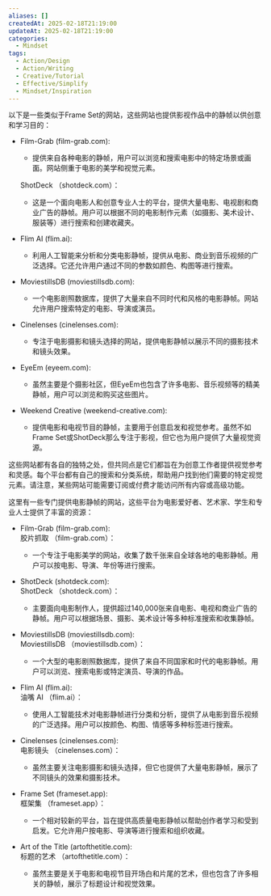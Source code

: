 ```yaml
---
aliases: []
createdAt: 2025-02-18T21:19:00
updateAt: 2025-02-18T21:19:00
categories:
  - Mindset
tags:
  - Action/Design
  - Action/Writing
  - Creative/Tutorial
  - Effective/Simplify
  - Mindset/Inspiration
---
```


以下是一些类似于Frame Set的网站，这些网站也提供影视作品中的静帧以供创意和学习目的：

- Film-Grab (film-grab.com):  
    
    - 提供来自各种电影的静帧，用户可以浏览和搜索电影中的特定场景或画面。网站侧重于电影的美学和视觉元素。

    ShotDeck （shotdeck.com）：

    - 这是一个面向电影人和创意专业人士的平台，提供大量电影、电视剧和商业广告的静帧。用户可以根据不同的电影制作元素（如摄影、美术设计、服装等）进行搜索和创建收藏夹。

- Flim AI (flim.ai):  
    
    - 利用人工智能来分析和分类电影静帧，提供从电影、商业到音乐视频的广泛选择。它还允许用户通过不同的参数如颜色、构图等进行搜索。

- MoviestillsDB (moviestillsdb.com):  
    
    - 一个电影剧照数据库，提供了大量来自不同时代和风格的电影静帧。网站允许用户搜索特定的电影、导演或演员。

- Cinelenses (cinelenses.com):  
    
    - 专注于电影摄影和镜头选择的网站，提供电影静帧以展示不同的摄影技术和镜头效果。

- EyeEm (eyeem.com):  
    
    - 虽然主要是个摄影社区，但EyeEm也包含了许多电影、音乐视频等的精美静帧，用户可以浏览和购买这些图片。

- Weekend Creative (weekend-creative.com):  
    
    - 提供电影和电视节目的静帧，主要用于创意启发和视觉参考。虽然不如Frame Set或ShotDeck那么专注于影视，但它也为用户提供了大量视觉资源。


这些网站都有各自的独特之处，但共同点是它们都旨在为创意工作者提供视觉参考和灵感。每个平台都有自己的搜索和分类系统，帮助用户找到他们需要的特定视觉元素。请注意，某些网站可能需要订阅或付费才能访问所有内容或高级功能。


这里有一些专门提供电影静帧的网站，这些平台为电影爱好者、艺术家、学生和专业人士提供了丰富的资源：

- Film-Grab (film-grab.com):  
    胶片抓取 （film-grab.com）：
    
    - 一个专注于电影美学的网站，收集了数千张来自全球各地的电影静帧。用户可以按电影、导演、年份等进行搜索。

- ShotDeck (shotdeck.com):  
    ShotDeck （shotdeck.com）：
    
    - 主要面向电影制作人，提供超过140,000张来自电影、电视和商业广告的静帧。用户可以根据场景、摄影、美术设计等多种标准搜索和收集静帧。

- MoviestillsDB (moviestillsdb.com):  
    MoviestillsDB （moviestillsdb.com）：
    
    - 一个大型的电影剧照数据库，提供了来自不同国家和时代的电影静帧。用户可以浏览、搜索电影或特定演员、导演的作品。

- Flim AI (flim.ai):  
    油嘴 AI （flim.ai）：
    
    - 使用人工智能技术对电影静帧进行分类和分析，提供了从电影到音乐视频的广泛选择。用户可以按颜色、构图、情感等多种标签进行搜索。

- Cinelenses (cinelenses.com):  
    电影镜头 （cinelenses.com）：
    
    - 虽然主要关注电影摄影和镜头选择，但它也提供了大量电影静帧，展示了不同镜头的效果和摄影技术。

- Frame Set (frameset.app):  
    框架集 （frameset.app）：
    
    - 一个相对较新的平台，旨在提供高质量电影静帧以帮助创作者学习和受到启发。它允许用户按电影、导演等进行搜索和组织收藏。

- Art of the Title (artofthetitle.com):  
    标题的艺术 （artofthetitle.com）：
    
    - 虽然主要是关于电影和电视节目开场白和片尾的艺术，但也包含了许多相关的静帧，展示了标题设计和视觉效果。

